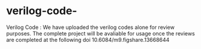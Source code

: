 # verilog-code- 


Verilog Code : We have uploaded the verilog codes alone for review purposes. The complete project will be avaliable for usage once the reviews are completed at the following doi
10.6084/m9.figshare.13668644
